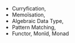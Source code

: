 
* Curryfication, 
* Memoïsation, 
* Algebraic Data Type,
* Pattern Matching,
* Functor, Monïd, Monad
